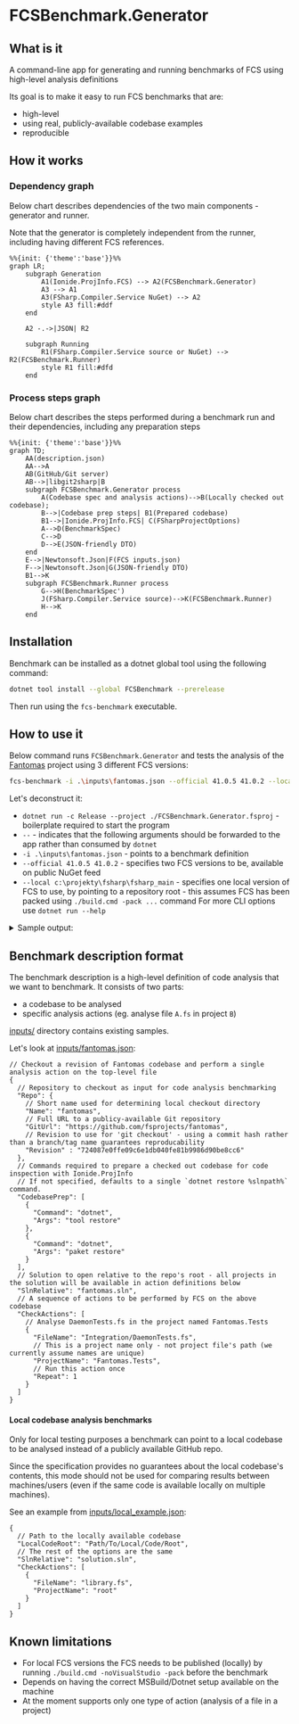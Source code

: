 # FCSBenchmark.Generator

## What is it
A command-line app for generating and running benchmarks of FCS using high-level analysis definitions

Its goal is to make it easy to run FCS benchmarks that are:
* high-level
* using real, publicly-available codebase examples
* reproducible

## How it works
### Dependency graph
Below chart describes dependencies of the two main components - generator and runner.

Note that the generator is completely independent from the runner, including having different FCS references. 
```mermaid
%%{init: {'theme':'base'}}%%
graph LR;
    subgraph Generation
        A1(Ionide.ProjInfo.FCS) --> A2(FCSBenchmark.Generator)
        A3 --> A1
        A3(FSharp.Compiler.Service NuGet) --> A2
        style A3 fill:#ddf
    end

    A2 -.->|JSON| R2
    
    subgraph Running
        R1(FSharp.Compiler.Service source or NuGet) --> R2(FCSBenchmark.Runner)
        style R1 fill:#dfd
    end
```
### Process steps graph
Below chart describes the steps performed during a benchmark run and their dependencies, including any preparation steps
```mermaid
%%{init: {'theme':'base'}}%%
graph TD;
    AA(description.json)
    AA-->A
    AB(GitHub/Git server)
    AB-->|libgit2sharp|B
    subgraph FCSBenchmark.Generator process
        A(Codebase spec and analysis actions)-->B(Locally checked out codebase);
        B-->|Codebase prep steps| B1(Prepared codebase)
        B1-->|Ionide.ProjInfo.FCS| C(FSharpProjectOptions)
        A-->D(BenchmarkSpec)
        C-->D
        D-->E(JSON-friendly DTO)
    end
    E-->|Newtonsoft.Json|F(FCS inputs.json)
    F-->|Newtonsoft.Json|G(JSON-friendly DTO)
    B1-->K
    subgraph FCSBenchmark.Runner process
        G-->H(BenchmarkSpec')
        J(FSharp.Compiler.Service source)-->K(FCSBenchmark.Runner)
        H-->K
    end
```
## Installation
Benchmark can be installed as a dotnet global tool using the following command:
```bash
dotnet tool install --global FCSBenchmark --prerelease
```
Then run using the `fcs-benchmark` executable.
## How to use it
Below command runs `FCSBenchmark.Generator` and tests the analysis of the [Fantomas](https://github.com/fsprojects/fantomas) project using 3 different FCS versions: 
```bash
fcs-benchmark -i .\inputs\fantomas.json --official 41.0.5 41.0.2 --local c:\projekty\fsharp\fsharp_main -n 1 
```
Let's deconstruct it:
- `dotnet run -c Release --project ./FCSBenchmark.Generator.fsproj` - boilerplate required to start the program
- ` -- ` - indicates that the following arguments should be forwarded to the app rather than consumed by `dotnet`
- `-i .\inputs\fantomas.json` - points to a benchmark definition
- `--official 41.0.5 41.0.2` - specifies two FCS versions to be, available on public NuGet feed
- `--local c:\projekty\fsharp\fsharp_main` - specifies one local version of FCS to use, by pointing to a repository root - this assumes FCS has been packed using `./build.cmd -pack ...` command
For more CLI options use `dotnet run --help`

<details>
<summary>Sample output:</summary>

```bash
[23:55:02 INF] PrepareCodebase: Preparing repo fantomas (https://github.com/fsprojects/fantomas) @ 0fe6785076e045f28e4c88e6a57dd09b649ce671
[23:55:02 INF] PrepareCodebase: .artifacts\fantomas\0fe6785076e045f28e4c88e6a57dd09b649ce671 already exists - will assume the correct repository is already checked out
[23:55:02 INF] PrepareCodebase: Running 3 codebase prep steps
[23:55:05 INF] LoadOptions: 7 projects loaded from C:\projekty\fsharp\fsharp-benchmark-generator\.artifacts\fantomas\0fe6785076e045f28e4c88e6a57dd09b649ce671\fantomas.sln
[23:55:05 INF] PrepareAndRun: Serializing inputs as C:\projekty\fsharp\fsharp-benchmark-generator\.artifacts\fantomas\0fe6785076e045f28e4c88e6a57dd09b649ce671\.artifacts\2022-08-24_22-55-05.fcsinputs.json
[23:55:05 INF] Run: Starting the benchmark:
- Full BDN output can be found in C:\projekty\fsharp\fsharp-benchmark-generator\bin\Release\net6.0\FCSBenchmark.Runner\BenchmarkDotNet.Artifacts/*.log.
- Full commandline: 'dotnet run -c Release -- --input=C:\projekty\fsharp\fsharp-benchmark-generator\.artifacts\fantomas\0fe6785076e045f28e4c88e6a57dd09b649ce671\.artifacts\2022-08-24_22-55-05.fcsinputs.json --iterations=2 --warmups=1 --official 41.0.5 41.0.2 --local c:\projekty\fsharp\fsharp_main'
- Working directory: 'C:\projekty\fsharp\fsharp-benchmark-generator\bin\Release\net6.0\FCSBenchmark.Runner'.
[23:58:10 INF] Run:
[23:58:10 INF] Run: BenchmarkDotNet=v0.13.1, OS=Windows 10.0.22621
[23:58:10 INF] Run: AMD Ryzen 7 5700G with Radeon Graphics, 1 CPU, 16 logical and 8 physical cores
[23:58:10 INF] Run:   [Host]                         : .NET Framework 4.8 (4.8.9075.0), X64 LegacyJIT DEBUG
[23:58:10 INF] Run:   41.0.2                         : .NET Framework 4.8 (4.8.9075.0), X64 RyuJIT
[23:58:10 INF] Run:   41.0.5                         : .NET Framework 4.8 (4.8.9075.0), X64 RyuJIT
[23:58:10 INF] Run:   c:\projekty\fsharp\fsharp_main : .NET Framework 4.8 (4.8.9075.0), X64 RyuJIT
[23:58:10 INF] Run:
[23:58:10 INF] Run: EnvironmentVariables=FcsBenchmarkInput=C:\projekty\fsharp\fsharp-benchmark-generator\.artifacts\fantomas\0fe6785076e045f28e4c88e6a57dd09b649ce671\.artifacts\2022-08-24_22-55-05.fcsinputs.json  InvocationCount=1  IterationCount=2
[23:58:10 INF] Run: LaunchCount=1  UnrollFactor=1  WarmupCount=1
[23:58:10 INF] Run:
[23:58:10 INF] Run: | Method |                            Job |                                  NuGetReferences |    Mean | Error |  StdDev |       Gen 0 |       Gen 1 |     Gen 2 | Allocated |
[23:58:10 INF] Run: |------- |------------------------------- |------------------------------------------------- |--------:|------:|--------:|------------:|------------:|----------:|----------:|
[23:58:10 INF] Run: |    Run |                         41.0.2 | FSharp.Compiler.Service 41.0.2,FSharp.Core 6.0.2 | 10.23 s |    NA | 0.256 s | 692000.0000 | 134000.0000 | 7000.0000 |      4 GB |
[23:58:10 INF] Run: |    Run |                         41.0.5 | FSharp.Compiler.Service 41.0.5,FSharp.Core 6.0.5 | 10.22 s |    NA | 0.145 s | 704000.0000 | 140000.0000 | 7000.0000 |      4 GB |
[23:58:10 INF] Run: |    Run | c:\projekty\fsharp\fsharp_main | FSharp.Compiler.Service 41.0.6,FSharp.Core 6.0.6 | 10.75 s |    NA | 0.547 s | 698000.0000 | 137000.0000 | 7000.0000 |      4 GB |
[23:58:10 INF] Run: Full Log available in 'C:\projekty\fsharp\fsharp-benchmark-generator\bin\Release\net6.0\FCSBenchmark.Runner\BenchmarkDotNet.Artifacts\FCSBenchmark.Runner.FCSBenchmark-20220824-235509.log'
[23:58:10 INF] Run: Reports available in 'C:\projekty\fsharp\fsharp-benchmark-generator\bin\Release\net6.0\FCSBenchmark.Runner\BenchmarkDotNet.Artifacts\results'
```

</details>

## Benchmark description format
The benchmark description is a high-level definition of code analysis that we want to benchmark. It consists of two parts:
- a codebase to be analysed
- specific analysis actions (eg. analyse file `A.fs` in project `B`)

[inputs/](inputs/) directory contains existing samples.

Let's look at [inputs/fantomas.json](inputs/fantomas.json):
```json5
// Checkout a revision of Fantomas codebase and perform a single analysis action on the top-level file
{
  // Repository to checkout as input for code analysis benchmarking
  "Repo": {
    // Short name used for determining local checkout directory
    "Name": "fantomas",
    // Full URL to a publicy-available Git repository
    "GitUrl": "https://github.com/fsprojects/fantomas",
    // Revision to use for 'git checkout' - using a commit hash rather than a branch/tag name guarantees reproducability
    "Revision" : "724087e0ffe09c6e1db040fe81b9986d90be8cc6"
  },
  // Commands required to prepare a checked out codebase for code inspection with Ionide.ProjInfo
  // If not specified, defaults to a single `dotnet restore %slnpath%` command.
  "CodebasePrep": [
    {
      "Command": "dotnet",
      "Args": "tool restore"
    },
    {
      "Command": "dotnet",
      "Args": "paket restore"
    }
  ],
  // Solution to open relative to the repo's root - all projects in the solution will be available in action definitions below
  "SlnRelative": "fantomas.sln",
  // A sequence of actions to be performed by FCS on the above codebase
  "CheckActions": [
    // Analyse DaemonTests.fs in the project named Fantomas.Tests
    {
      "FileName": "Integration/DaemonTests.fs",
      // This is a project name only - not project file's path (we currently assume names are unique)
      "ProjectName": "Fantomas.Tests",
      // Run this action once
      "Repeat": 1
    }
  ]
}
```
#### Local codebase analysis benchmarks
Only for local testing purposes a benchmark can point to a local codebase to be analysed instead of a publicly available GitHub repo.

Since the specification provides no guarantees about the local codebase's contents, this mode should not be used for comparing results between machines/users (even if the same code is available locally on multiple machines).

See an example from [inputs/local_example.json](inputs/local_example.json): 
```json5
{
  // Path to the locally available codebase
  "LocalCodeRoot": "Path/To/Local/Code/Root",
  // The rest of the options are the same
  "SlnRelative": "solution.sln",
  "CheckActions": [
    {
      "FileName": "library.fs",
      "ProjectName": "root"
    }
  ]
}
```

## Known limitations
* For local FCS versions the FCS needs to be published (locally) by running `./build.cmd -noVisualStudio -pack` before the benchmark
* Depends on having the correct MSBuild/Dotnet setup available on the machine
* At the moment supports only one type of action (analysis of a file in a project)
